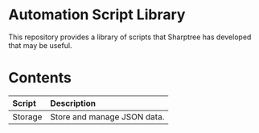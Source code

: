 # Automation Script Library
This repository provides a library of scripts that Sharptree has developed that may be useful.

# Contents

| Script    | Description                               |
|:----------|:------------------------------------------|
| Storage   | Store and manage JSON data.               |